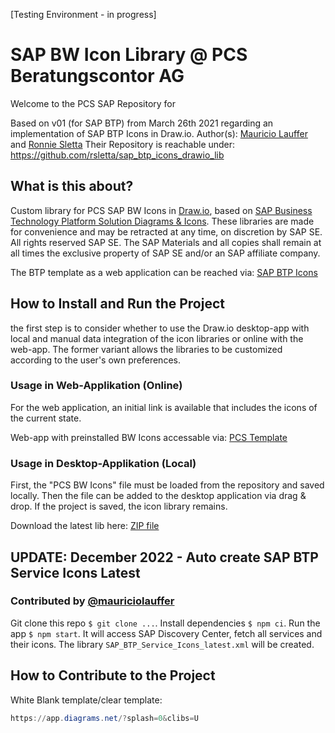 [Testing Environment - in progress]
# SAP BW Icon Library @ PCS Beratungscontor AG

Welcome to the PCS SAP Repository for 

Based on v01 (for SAP BTP) from March 26th 2021 regarding an implementation of SAP BTP Icons in Draw.io.
Author(s): [Mauricio Lauffer](https://github.com/mauriciolauffer) and [Ronnie Sletta](https://github.com/rsletta)
Their Repository is reachable under: https://github.com/rsletta/sap_btp_icons_drawio_lib


## What is this about?

Custom library for PCS SAP BW Icons in [Draw.io](https://app.diagrams.net/), based on [SAP Business Technology Platform Solution Diagrams & Icons](https://wiki.scn.sap.com/wiki/pages/viewpage.action?pageId=477829554). These libraries are made for convenience and may be retracted at any time, on discretion by SAP SE. All rights reserved SAP SE. The SAP Materials and all copies shall remain at all times the exclusive property of SAP SE
and/or an SAP affiliate company.

The BTP template as a web application can be reached via:
[SAP BTP Icons](https://app.diagrams.net/?splash=0&clibs=Uhttps://raw.githubusercontent.com/mauriciolauffer/sap_btp_icons_drawio_lib/main/libs/SAP_BTP_Service_Icons_latest.xml)

## How to Install and Run the Project
the first step is to consider whether to use the Draw.io desktop-app with local and manual data integration of the icon libraries or online with the web-app. The former variant allows the libraries to be customized according to the user's own preferences.

### Usage in Web-Applikation (Online)
For the web application, an initial link is available that includes the icons of the current state.

Web-app with preinstalled BW Icons accessable via: [PCS Template](https://app.diagrams.net/?splash=0&clibs=Uhttps%3A%2F%2Fraw.githubusercontent.com%2FIoaKal%2FSAP_BW_Icons%2Fmain%2FPCS_BW_Icons.xml%3Ftoken%3DGHSAT0AAAAAAB5C44T4DI6CJYQOQDX7OUO2Y6GYWLA)

### Usage in Desktop-Applikation (Local)
First, the "PCS BW Icons" file must be loaded from the repository and saved locally. Then the file can be added to the desktop application via drag & drop. If the project is saved, the icon library remains.

Download the latest lib here: [ZIP file](https://github.com/IoaKal/pcs-bw-icons/blob/main/PCS_BW_Icons.zip)

## UPDATE: December 2022 - Auto create SAP BTP Service Icons Latest
### Contributed by [@mauriciolauffer](https://github.com/mauriciolauffer)

Git clone this repo `$ git clone ...`. Install dependencies `$ npm ci`. Run the app `$ npm start`.
It will access SAP Discovery Center, fetch all services and their icons. The library `SAP_BTP_Service_Icons_latest.xml` will be created.

## How to Contribute to the Project

White Blank template/clear template:
```Powershell
https://app.diagrams.net/?splash=0&clibs=U
```

